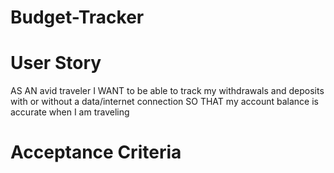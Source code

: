 # Budget-Tracker

# User Story

AS AN avid traveler
I WANT to be able to track my withdrawals and deposits with or without a data/internet connection
SO THAT my account balance is accurate when I am traveling

# Acceptance Criteria
